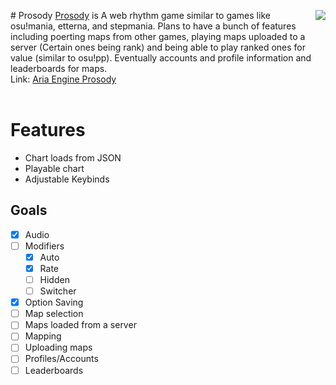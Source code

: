 <img style="float: right;" src="whatever.jpg"> # Prosody
[Prosody](https://github.com/Crypto-Path/Aria-Engine-Prosody) is A web rhythm game similar to games like osu!mania, etterna, and stepmania. Plans to have a bunch of features including poerting maps from other games, playing maps uploaded to a server (Certain ones being rank) and being able to play ranked ones for value (similar to osu!pp). Eventually accounts and profile information and leaderboards for maps. </br>
Link: [Aria Engine Prosody](http://cyphemercury.online/Aria-Engine-Prosody/) </br> </br>

# Features
 + Chart loads from JSON
 + Playable chart
 + Adjustable Keybinds

## Goals
 - [x] Audio
 - [ ] Modifiers
   - [x] Auto
   - [x] Rate
   - [ ] Hidden
   - [ ] Switcher
 - [x] Option Saving
 - [ ] Map selection
 - [ ] Maps loaded from a server 
 - [ ] Mapping 
 - [ ] Uploading maps
 - [ ] Profiles/Accounts
 - [ ] Leaderboards
